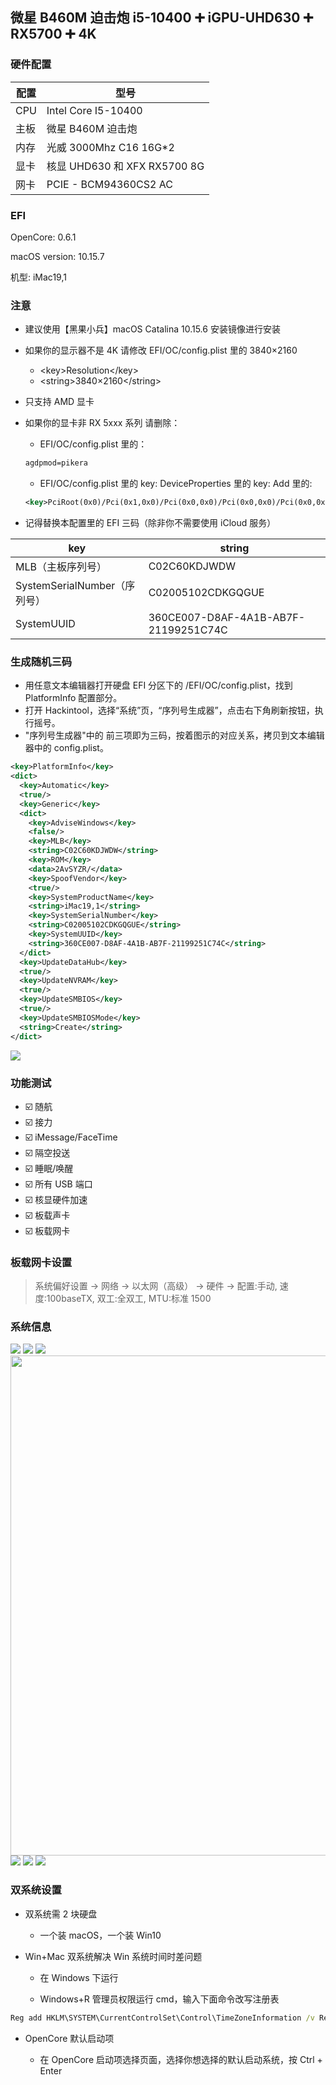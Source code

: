 ## 微星 B460M 迫击炮 i5-10400 ➕ iGPU-UHD630 ➕ RX5700 ➕ 4K

### 硬件配置

| 配置 | 型号                         |
| ---- | ---------------------------- |
| CPU  | Intel Core I5-10400          |
| 主板 | 微星 B460M 迫击炮            |
| 内存 | 光威 3000Mhz C16 16G\*2      |
| 显卡 | 核显 UHD630 和 XFX RX5700 8G |
| 网卡 | PCIE - BCM94360CS2 AC        |

### EFI

OpenCore: 0.6.1

macOS version: 10.15.7

机型: iMac19,1

### 注意

- 建议使用【黑果小兵】macOS Catalina 10.15.6 安装镜像进行安装

- 如果你的显示器不是 4K 请修改 EFI/OC/config.plist 里的 3840×2160

  - \<key>Resolution\</key>
  - \<string>3840×2160\</string>

- 只支持 AMD 显卡

- 如果你的显卡非 RX 5xxx 系列 请删除：

  - EFI/OC/config.plist 里的：

  ```xml
  agdpmod=pikera
  ```

  - EFI/OC/config.plist 里的 key: DeviceProperties 里的 key: Add 里的:

  ```xml
  <key>PciRoot(0x0)/Pci(0x1,0x0)/Pci(0x0,0x0)/Pci(0x0,0x0)/Pci(0x0,0x0)</key><dict>...</dict>
  ```

- 记得替换本配置里的 EFI 三码（除非你不需要使用 iCloud 服务）

| key                          | string                               |
| ---------------------------- | ------------------------------------ |
| MLB（主板序列号）            | C02C60KDJWDW                         |
| SystemSerialNumber（序列号） | C02005102CDKGQGUE                    |
| SystemUUID                   | 360CE007-D8AF-4A1B-AB7F-21199251C74C |

### 生成随机三码

- 用任意文本编辑器打开硬盘 EFI 分区下的 /EFI/OC/config.plist，找到 PlatformInfo 配置部分。
- 打开 Hackintool，选择“系统”页，“序列号生成器”，点击右下角刷新按钮，执行摇号。
- "序列号生成器"中的 前三项即为三码，按着图示的对应关系，拷贝到文本编辑器中的 config.plist。

```xml
<key>PlatformInfo</key>
<dict>
  <key>Automatic</key>
  <true/>
  <key>Generic</key>
  <dict>
    <key>AdviseWindows</key>
    <false/>
    <key>MLB</key>
    <string>C02C60KDJWDW</string>
    <key>ROM</key>
    <data>2AvSYZR/</data>
    <key>SpoofVendor</key>
    <true/>
    <key>SystemProductName</key>
    <string>iMac19,1</string>
    <key>SystemSerialNumber</key>
    <string>C02005102CDKGQGUE</string>
    <key>SystemUUID</key>
    <string>360CE007-D8AF-4A1B-AB7F-21199251C74C</string>
  </dict>
  <key>UpdateDataHub</key>
  <true/>
  <key>UpdateNVRAM</key>
  <true/>
  <key>UpdateSMBIOS</key>
  <true/>
  <key>UpdateSMBIOSMode</key>
  <string>Create</string>
</dict>
```

<img src='https://cdn.jsdelivr.net/gh/xiaojun996/CDN/images/screenshot/macos-hackintool.png'/>

### 功能测试

- ☑️ 随航
- ☑️ 接力
- ☑️ iMessage/FaceTime
- ☑️ 隔空投送
- ☑️ 睡眠/唤醒
- ☑️ 所有 USB 端口
- ☑️ 核显硬件加速
- ☑️ 板载声卡
- ☑️ 板载网卡

### 板载网卡设置

> 系统偏好设置 -> 网络 -> 以太网（高级） -> 硬件 -> 配置:手动, 速度:100baseTX, 双工:全双工, MTU:标准 1500

### 系统信息

<img src='https://cdn.jsdelivr.net/gh/xiaojun996/CDN/images/screenshot/macos-20201002-122140.png'/>

<img src='https://cdn.jsdelivr.net/gh/xiaojun996/CDN/images/screenshot/macos-20201002-122234.png'/>

<img src='https://cdn.jsdelivr.net/gh/xiaojun996/CDN/images/screenshot/macos-20201002-122313.png'/>

<img width="800px" src='https://cdn.jsdelivr.net/gh/xiaojun996/CDN/images/screenshot/macos-20201002-122352.png?raw=true'/>

<img src='https://cdn.jsdelivr.net/gh/xiaojun996/CDN/images/screenshot/macos-20201002-122421.png'/>

<img src='https://cdn.jsdelivr.net/gh/xiaojun996/CDN/images/screenshot/macos-20201002-122746.png'/>

<img src='https://cdn.jsdelivr.net/gh/xiaojun996/CDN/images/screenshot/macos-info.png'/>

### 双系统设置

- 双系统需 2 块硬盘

  - 一个装 macOS，一个装 Win10

- Win+Mac 双系统解决 Win 系统时间时差问题

  - 在 Windows 下运行

  - Windows+R 管理员权限运行 cmd，输入下面命令改写注册表

```cmd
Reg add HKLM\SYSTEM\CurrentControlSet\Control\TimeZoneInformation /v RealTimeIsUniversal /t REG_DWORD /d 1
```

- OpenCore 默认启动项

  - 在 OpenCore 启动项选择页面，选择你想选择的默认启动系统，按 Ctrl + Enter
